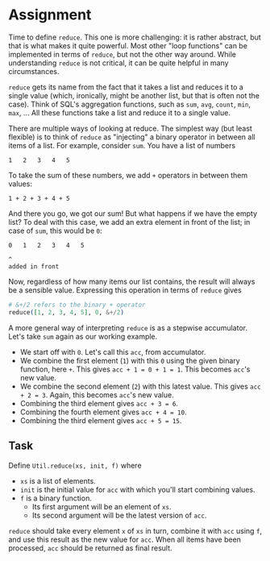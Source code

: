 # Assignment

Time to define `reduce`. This one is more challenging:
it is rather abstract, but that is what makes it quite powerful.
Most other "loop functions" can be implemented in terms
of `reduce`, but not the other way around.
While understanding `reduce` is not critical,
it can be quite helpful in many circumstances.

`reduce` gets its name from the fact that
it takes a list and reduces it to a single value
(which, ironically, might be another list,
but that is often not the case).
Think of SQL's aggregation functions, such as
`sum`, `avg`, `count`, `min`, `max`, ...
All these functions take a list and reduce
it to a single value.

There are multiple ways of looking at reduce.
The simplest way (but least flexible) is
to think of `reduce` as "injecting" a binary operator
in between all items of a list.
For example, consider `sum`. You have
a list of numbers

```text
1   2   3   4   5
```

To take the sum of these numbers, we add `+` operators in between them values:

```text
1 + 2 + 3 + 4 + 5
```

And there you go, we got our sum! But what happens if we have the empty list?
To deal with this case, we add an extra element in front of the list;
in case of `sum`, this would be `0`:

```text
0   1   2   3   4   5

^
added in front
```

Now, regardless of how many items our list contains, the result will always
be a sensible value. Expressing this operation in terms of `reduce` gives

```elixir
# &+/2 refers to the binary + operator
reduce([1, 2, 3, 4, 5], 0, &+/2)
```

A more general way of interpreting `reduce` is as a stepwise accumulator.
Let's take `sum` again as our working example.

* We start off with `0`. Let's call this `acc`, from accumulator.
* We combine the first element (`1`) with this `0` using the given binary function, here `+`. This gives `acc + 1 = 0 + 1 = 1`. This becomes `acc`'s new value.
* We combine the second element (`2`) with this latest value. This gives `acc + 2 = 3`. Again, this becomes `acc`'s new value.
* Combining the third element gives `acc + 3 = 6`.
* Combining the fourth element gives `acc + 4 = 10`.
* Combining the third element gives `acc + 5 = 15`.

## Task

Define `Util.reduce(xs, init, f)` where

* `xs` is a list of elements.
* `init` is the initial value for `acc` with which you'll start combining values.
* `f` is a binary function.
  * Its first argument will be an element of `xs`.
  * Its second argument will be the latest version of `acc`.

`reduce` should take every element `x` of `xs` in turn, combine it with `acc` using `f`, and use this result as the new value for `acc`.
When all items have been processed, `acc` should be returned as final result.
